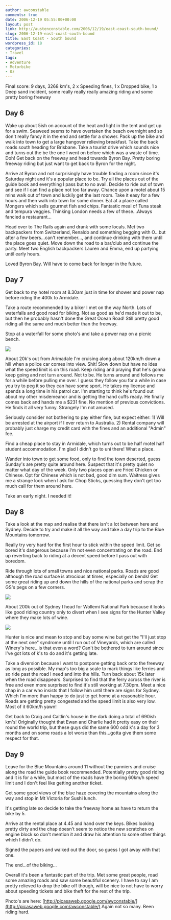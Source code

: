 ```yaml
---
author: awconstable
comments: true
date: 2006-12-19 05:55:00+00:00
layout: post
link: http://austenconstable.com/2006/12/19/east-coast-south-bound/
slug: 2006-12-19-east-coast-south-bound
title: East Coast - South bound
wordpress_id: 18
categories:
- Travel
tags:
- Adventure
- Motorbike
- Oz
---
```


Final score: 9 days, 3268 km's, 2 x Speeding fines, 1 x Dropped bike, 1 x Deep sand incident, some really really really amazing riding and some pretty boring freeway

## Day 6

Wake up about 5ish on account of the heat and light in the tent and get up for a swim. Seaweed seems to have overtaken the beach overnight and so don't really fancy it in the end and settle for a shower. Pack up the bike and walk into town to get a large hangover relieving breakfast. Take the back roads south heading for Brisbane. Take a tourist drive which sounds nice and turns out the be the one I went on before which was a waste of time. Doh! Get back on the freeway and head towards Byron Bay. Pretty boring freeway riding but just want to get back to Byron for the night.

Arrive at Byron and not surprisingly have trouble finding a room since it's Saturday night and it's a popular place to be. Try all the places out of the guide book and everything I pass but to no avail. Decide to ride out of town and see if I can find a place not too far away. Chance upon a motel about 15 mins walk out of town and luckily get the last room.
Take it easy for a few hours and then walk into town for some dinner.
Eat at a place called Mongers which sells gourmet fish and chips. Fantastic meal of Tuna steak and tempura veggies. Thinking London needs a few of these...Always fancied a restaurant...

Head over to The Rails again and drank with some locals. Met two backpackers from Switzerland, Renaldo and something begging with O...but after a few beers...can't remember..., and continue drinking with them until the place goes quiet. Move down the road to a bar/club and continue the party. Meet two English backpackers Lauren and Emma, end up partying until early hours.

Loved Byron Bay. Will have to come back for longer in the future.

## Day 7

Get back to my hotel room at 8.30am just in time for shower and power nap before riding the 400k to Armidale.

Take a route recommended by a biker I met on the way North. Lots of waterfalls and good road for biking. Not as good as he'd made it out to be, but then he probably hasn't done the Great Ocean Road! Still pretty good riding all the same and much better than the freeway.

Stop at a waterfall for some photo's and take a power nap on a picnic bench.

![](http://lh5.google.com/image/awconstable/RYckK2nesFI/AAAAAAAAAwY/F5WgQpVOOUM/s800/IMG_1664.jpg)

About 20k's out from Arimadale I'm cruising along about 120km/h down a hill when a police car comes into view. Shit! Slow down but have no idea what the speed limit is on this road. Keep riding and praying that he's gonna keep going and not turn around. Not to be. He turns around and follows me for a while before pulling me over. I guess they follow you for a while in case you try to peg it so they can have some sport.
He takes my license and spends a long time in his patrol car. I'm starting to think he's found out about my other misdemeanor and is getting the hand cuffs ready.
He finally comes back and hands me a $231 fine. No mention of previous convictions. He finds it all very funny. Strangely I'm not amused.

Seriously consider not bothering to pay either fine, but expect either: 1) Will be arrested at the airport if I ever return to Australia. 2) Rental company will probably just charge my credit card with the fines and an additional "Admin" fee.

Find a cheap place to stay in Armidale, which turns out to be half motel half student accommodation. I'm glad I didn't go to uni there! What a place.

Wander into town to get some food, only to find the town deserted, guess Sunday's are pretty quite around here. Suspect that it's pretty quiet no matter what day of the week. Only two places open are Fried Chicken or Chinese. Opt for Chinese which is not bad, good dim sum. Waitress gives me a strange look when I ask for Chop Sticks, guessing they don't get too much call for them around here.

Take an early night. I needed it!

## Day 8

Take a look at the map and realise that there isn't a lot between here and Sydney. Decide to try and make it all the way and take a day trip to the Blue Mountains tomorrow.

Really try very hard for the first hour to stick within the speed limit. Get so bored it's dangerous because I'm not even concentrating on the road. End up reverting back to riding at a decent speed before I pass out with boredom.

Ride through lots of small towns and nice national parks. Roads are good although the road surface is atrocious at times, especially on bends! Get some great riding up and down the hills of the national parks and scrap the GS's pegs on a few corners.

![](http://lh6.google.com/image/awconstable/RYclNGnesPI/AAAAAAAAAxo/PMJKBRUe7_w/s800/IMG_1674.jpg)

About 200k out of Sydney I head for Wollemi National Park because it looks like good riding country only to divert when I see signs for the Hunter Valley where they make lots of wine.

![](http://lh6.google.com/image/awconstable/RYcljGnesUI/AAAAAAAAAyQ/-F6XqqSN3OE/s800/IMG_1679.jpg)

Hunter is nice and mean to stop and buy some wine but get the "I'll just stop at the next one" syndrome until I run out of Vineyards, which are called Winery's here...is that even a word? Can't be bothered to turn around since I've got lots of k's to do and it's getting late.

Take a diversion because I want to postpone getting back onto the freeway as long as possible. My map's too big a scale to mark things like ferries and so ride past the road I need and into the hills. Turn back about 15k later when the road disappears.
Surprised to find that the ferry across the river is free and even more surprised to find it's still working at 7.30pm.
Meet a nice chap in a car who insists that I follow him until there are signs for Sydney. Which I'm more than happy to do just to get home at a reasonable hour.
Roads are getting pretty congested and the speed limit is also very low. Most of it 60km/h yawn!

Get back to Craig and Caitlin's house in the dark doing a total of 690ish km's! Originally thought that Ewan and Charlie had it pretty easy on their round the world trip, but these guys did the same 600 odd k's a day for 3 months and on some roads a lot worse than this...gotta give them some respect for that.

## Day 9

Leave for the Blue Mountains around 11 without the panniers and cruise along the road the guide book recommended. Potentially pretty good riding and it is for a while, but most of the roads have the boring 60km/h speed limit and I don't feel like getting another ticket.

Get some good views of the blue haze covering the mountains along the way and stop in Mt Victoria for Sushi lunch.

It's getting late so decide to take the freeway home as have to return the bike by 5.

Arrive at the rental place at 4.45 and hand over the keys. Bikes looking pretty dirty and the chap doesn't seem to notice the new scratches on engine block so don't mention it and draw his attention to some other things which I didn't do.

Signed the papers and walked out the door, so guess I got away with that one.

The end...of the biking...

Overall it's been a fantastic part of the trip. Met some great people, road some amazing roads and saw some beautiful scenery. I have to say I am pretty relieved to drop the bike off though, will be nice to not have to worry about speeding tickets and bike theft for the rest of the trip.

Photo's are here: [http://picasaweb.google.com/awconstable/](http://picasaweb.google.com/awconstable/)
Again not so many. Been riding hard.
